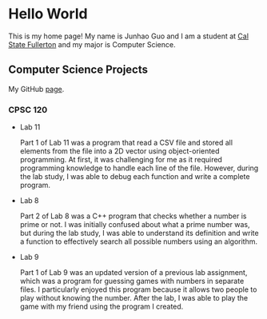 # Hello World

This is my home page! My name is Junhao Guo and I am a student at [Cal State Fullerton](http://www.fullerton.edu/) and my major is Computer Science.

## Computer Science Projects

My GitHub [page](http://github.com/guojunhao11).

### CPSC 120

* Lab 11

    Part 1 of Lab 11 was a program that read a CSV file and stored all elements from the file into a 2D vector using object-oriented programming. At first, it was challenging for me as it required programming knowledge to handle each line of the file. However, during the lab study, I was able to debug each function and write a complete program.

* Lab 8

    Part 2 of Lab 8 was a C++ program that checks whether a number is prime or not. I was initially confused about what a prime number was, but during the lab study, I was able to understand its definition and write a function to effectively search all possible numbers using an algorithm.

* Lab 9

    Part 1 of Lab 9 was an updated version of a previous lab assignment, which was a program for guessing games with numbers in separate files. I particularly enjoyed this program because it allows two people to play without knowing the number. After the lab, I was able to play the game with my friend using the program I created. 

